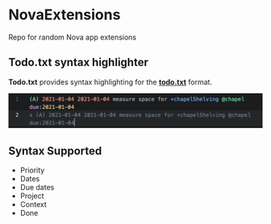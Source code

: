 # NovaExtensions
Repo for random Nova app extensions

## Todo.txt syntax highlighter

**Todo.txt** provides syntax highlighting for the [**todo.txt**](https://github.com/todotxt/todo.txt) format.

![Example highlighting](https://github.com/coderchrismills/NovaExtensions/blob/main/Todo-txt/todo.txt.novaextension/Images/extension/todo-txt-syntax-highlight.png)

## Syntax Supported

- Priority
- Dates
- Due dates
- Project
- Context
- Done
